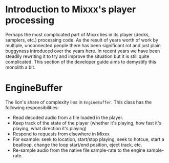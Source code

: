 # Introduction to Mixxx's player processing

Perhaps the most complicated part of Mixxx lies in its player (decks,
samplers, etc.) processing code. As the result of years worth of work by
multiple, unconnected people there has been significant rot and just
plain buggyness introduced over the years here. In recent years we have
been steadily rewriting it to try and improve the situation but it is
still quite complicated. This section of the developer guide aims to
demystify this monolith a bit.

# EngineBuffer

The lion's share of complexity lies in `EngineBuffer`. This class has
the following responsibilities:

  - Read decoded audio from a file loaded in the player.
  - Keep track of the state of the player (whether it's playing, how
    fast it's playing, what direction it's playing)
  - Respond to requests from elsewhere in Mixxx 
  - For example: seek to location, start/stop playing, seek to hotcue,
    start a beatloop, change the loop start/end position, eject track,
    etc.
  - Re-sample audio from the native file sample-rate to the engine
    sample-rate.
